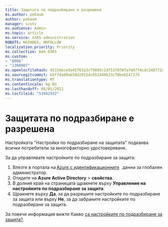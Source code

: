 ```yaml
---
title: Защитата по подразбиране е разрешена
ms.author: pebaum
author: pebaum
manager: scotv
ms.audience: Admin
ms.topic: article
ms.service: o365-administration
ROBOTS: NOINDEX, NOFOLLOW
localization_priority: Priority
ms.collection: Adm_O365
ms.custom:
- "6006"
- "1300007"
ms.openlocfilehash: 45154bceda45763a3cf9095c2df537070fa7d4774cdc248f72dc015d572da93b
ms.sourcegitcommit: b5f7da89a650d2915dc652449623c78be6247175
ms.translationtype: MT
ms.contentlocale: bg-BG
ms.lasthandoff: 08/05/2021
ms.locfileid: "53942932"
---
```

# <a name="security-defaults-is-enabled"></a>Защитата по подразбиране е разрешена

Настройката "Настройки по подразбиране на защитата" подканва всички потребители за многофакторно удостоверяване.

За да управлявате настройките по подразбиране за защита:

1. Влезте в портала на [Azure с идентификационните](https://ms.portal.azure.com/)   данни за глобален администратор.
2. Отидете на **Azure Active Directory**  >  **свойства**.
3. В долния край на страницата щракнете върху **Управление на настройките по подразбиране за защита**.
4. Щракнете върху **Да**, за да разрешите настройките по подразбиране за защита или върху **Не**, за да забраните настройките по подразбиране за защита.

За повече информация вижте Какво [са настройките по подразбиране за защита?](https://docs.microsoft.com/azure/active-directory/fundamentals/concept-fundamentals-security-defaults).